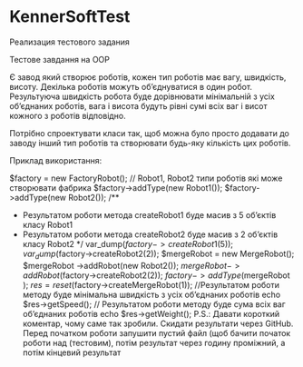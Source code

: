 # KennerSoftTest
Реализация тестового задания

Тестове завдання на ООР

Є завод який створює роботів, кожен тип роботів має вагу, швидкість, висоту. Декілька роботів
можуть об’єднуватися в один робот. Результуюча швидкість робота буде дорівнювати мінімальній
з усіх об’єднаних роботів, вага і висота будуть рівні сумі всіх ваг і висот кожного з роботів
відповідно.

Потрібно спроектувати класи так, щоб можна було просто додавати до заводу інший тип роботів
та створювати будь-яку кількість цих роботів.

Приклад використання:

$factory = new FactoryRobot();
// Robot1, Robot2 типи роботів які може створювати фабрика
$factory->addType(new Robot1());
$factory->addType(new Robot2());
/**
* Результатом роботи метода createRobot1 буде масив з 5 об’єктів класу Robot1
* Результатом роботи метода createRobot2 буде масив з 2 об’єктів класу Robot2
*/
var_dump($factory->createRobot1(5));
var_dump($factory->createRobot2(2));
$mergeRobot = new MergeRobot();
$mergeRobot ->addRobot(new Robot2());
$mergeRobot ->addRobot($factory->createRobot2(2));
$factory->addType($mergeRobot );
$res = reset($factory->createMergeRobot(1));
//Результатом роботи методу буде мінімальна швидкість з усіх об’єднаних роботів
echo $res->getSpeed();
// Результатом роботи методу буде сума всіх ваг об’єднаних роботів
echo $res->getWeight();
P.S.: Давати короткий коментар, чому саме так зробили. Скидати результати через GitHub.
Перед початком роботи запушити пустий файл (щоб бачити початок роботи над (тестовим),
потім результат через годину проміжний, а потім кінцевий результат 
